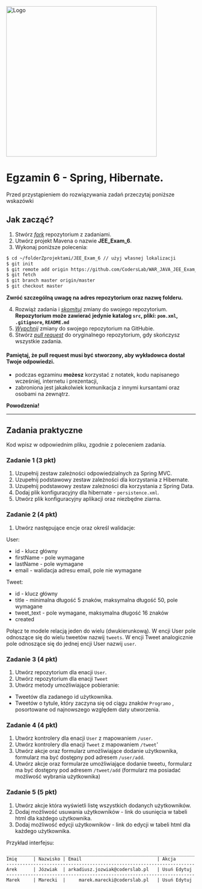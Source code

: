 <img alt="Logo" src="http://coderslab.pl/wp-content/themes/coderslab/svg/logo-coderslab.svg" width="400">

# Egzamin 6 - Spring, Hibernate.

Przed przystąpieniem do rozwiązywania zadań przeczytaj poniższe wskazówki

## Jak zacząć?

1. Stwórz [*fork*][forking] repozytorium z zadaniami.
2. Utwórz projekt Mavena o nazwie **JEE_Exam_6**.
3. Wykonaj poniższe polecenia:
````bash
$ cd ~/folderZprojektami/JEE_Exam_6 // użyj własnej lokalizacji
$ git init
$ git remote add origin https://github.com/CodersLab/WAR_JAVA_JEE_Exam_6.git // użyj własnego forka
$ git fetch
$ git branch master origin/master
$ git checkout master

````
**Zwróć szczególną uwagę na adres repozytorium oraz nazwę folderu.**

4. Rozwiąż zadania i [*skomituj*][ref-commit] zmiany do swojego repozytorium.
    **Repozytorium może zawierać jedynie katalog `src`, pliki: `pom.xml`, `.gitignore`, `README.md`**
5. [*Wypchnij*][ref-push] zmiany do swojego repozytorium na GitHubie.
6. Stwórz [*pull request*][pull-request] do oryginalnego repozytorium, gdy skończysz wszystkie zadania.


#### Pamiętaj, że pull request musi być stworzony, aby wykładowca dostał Twoje odpowiedzi.

* podczas egzaminu **możesz** korzystać z notatek, kodu napisanego wcześniej, internetu i prezentacji,
* zabroniona jest jakakolwiek komunikacja z innymi kursantami oraz osobami na zewnątrz.

**Powodzenia!**

----------------------------------------------------------------------------------------

## Zadania praktyczne
Kod wpisz w odpowiednim pliku, zgodnie z poleceniem zadania.

### Zadanie 1 (3 pkt)

1. Uzupełnij zestaw zależności odpowiedzialnych za Spring MVC.
2. Uzupełnij podstawowy zestaw zależności dla korzystania z Hibernate.
3. Uzupełnij podstawowy zestaw zależności dla korzystania z Spring Data.
4. Dodaj plik konfiguracyjny dla hibernate -  `persistence.xml`.
5. Utwórz plik konfiguracyjny aplikacji oraz niezbędne ziarna.

### Zadanie 2 (4 pkt)

1. Utwórz następujące encje oraz określ walidacje:

User:
- id - klucz główny
- firstName - pole wymagane
- lastName - pole wymagane
- email - walidacja adresu email, pole nie wymagane

Tweet:
- id - klucz główny
- title - minimalna długość 5 znaków, maksymalna długość 50, pole wymagane
- tweet_text - pole wymagane, maksymalna długość 16 znaków
- created

Połącz te modele relacją jeden do wielu (dwukierunkową).
W encji User pole odnoszące się do wielu tweetów nazwij ```tweets```.
W encji Tweet analogicznie pole odnoszące się do jednej encji User nazwij ```user```.

### Zadanie 3 (4 pkt)

1. Utwórz repozytorium dla enacji `User`.
2. Utwórz repozytorium dla enacji `Tweet`
3. Utwórz metody umożliwiające pobieranie:
- Tweetów dla zadanego id użytkownika.
- Tweetów o tytule, który zaczyna się od ciągu znaków `Programo` , posortowane od najnowszego względem daty utworzenia.

### Zadanie 4 (4 pkt)

1. Utwórz kontrolery dla enacji `User` z mapowaniem `/user`.
2. Utwórz kontrolery dla enacji `Tweet` z mapowaniem `/tweet`'
3. Utwórz akcje oraz formularz umożliwiające dodanie użytkownika, formularz ma być dostępny pod adresem `/user/add`. 
4. Utwórz akcje oraz formularze umożliwiające dodanie tweetu, formularz ma być dostępny pod adresem `/tweet/add` (formularz ma posiadać możliwość wybrania użytkownika)


### Zadanie 5 (5 pkt)

1. Utwórz akcje która wyświetli listę wszystkich dodanych użytkowników.
2. Dodaj możliwość usuwania użytkowników - link do usunięcia w tabeli html dla każdego użytkownika.
3. Dodaj możliwość edycji użytkowników - link do edycji w tabeli html dla każdego użytkownika.

Przykład interfejsu:
````
______________________________________________________________________
Imię      | Nazwisko | Email                            | Akcja
----------------------------------------------------------------------
Arek      | Józwiak  | arkadiusz.jozwiak@coderslab.pl   | Usuń Edytuj
----------------------------------------------------------------------
Marek     | Marecki  |     marek.marecki@coderslab.pl   | Usuń Edytuj
````


<!-- Links -->
[forking]: https://guides.github.com/activities/forking/
[ref-clone]: http://gitref.org/creating/#clone
[ref-commit]: http://gitref.org/basic/#commit
[ref-push]: http://gitref.org/remotes/#push
[pull-request]: https://help.github.com/articles/creating-a-pull-request
[ref-multiple-forms]: http://stackoverflow.com/a/14071321